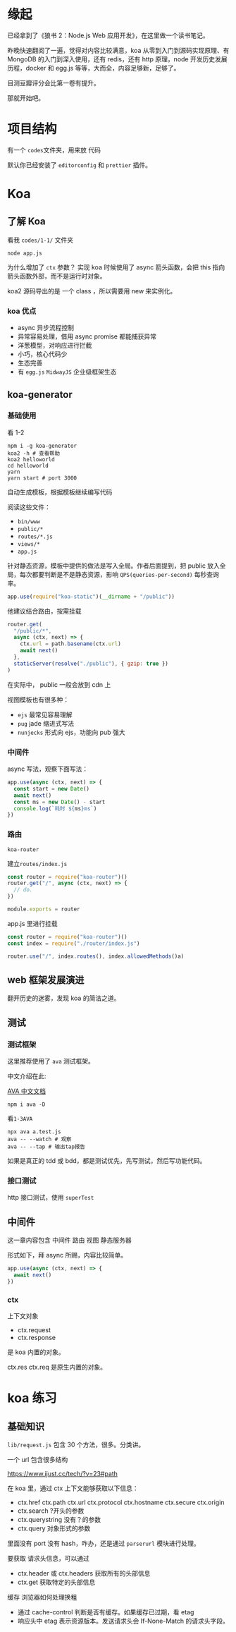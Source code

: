 # 缘起

已经拿到了《狼书 2：Node.js Web 应用开发》，在这里做一个读书笔记。

昨晚快速翻阅了一遍，觉得对内容比较满意，koa 从零到入门到源码实现原理、有 MongoDB 的入门到深入使用，还有 redis，还有 http 原理，node 开发历史发展历程，docker 和 egg.js 等等，大而全，内容足够新，足够了。

目测豆瓣评分会比第一卷有提升。

那就开始吧。

# 项目结构

有一个 `codes`文件夹，用来放 代码

默认你已经安装了 `editorconfig` 和 `prettier` 插件。

# Koa

## 了解 Koa

看我 `codes/1-1/` 文件夹

```shell
node app.js
```

为什么增加了 `ctx` 参数？
实现 koa 时候使用了 async 箭头函数，会把 this 指向箭头函数外部，而不是运行时对象。

koa2 源码导出的是 一个 class ，所以需要用 new 来实例化。

### koa 优点

- async 异步流程控制
- 异常容易处理，借用 async promise 都能捕获异常
- 洋葱模型，对响应进行拦截
- 小巧，核心代码少
- 生态完善
- 有 `egg.js` `MidwayJS` 企业级框架生态

## koa-generator

### 基础使用

看 1-2

```shell
npm i -g koa-generator
koa2 -h # 查看帮助
koa2 helloworld
cd helloworld
yarn
yarn start # port 3000
```

自动生成模板，根据模板继续编写代码

阅读这些文件：

- `bin/www`
- `public/*`
- `routes/*.js`
- `views/*`
- `app.js`

针对静态资源，模板中提供的做法是写入全局。作者后面提到，把 public 放入全局，每次都要判断是不是静态资源，影响 `QPS(queries-per-second)` 每秒查询率。

```js
app.use(require("koa-static")(__dirname + "/public"))
```

他建议结合路由，按需挂载

```js
router.get(
  "/public/*",
  async (ctx, next) => {
    ctx.url = path.basename(ctx.url)
    await next()
  },
  staticServer(resolve("./public"), { gzip: true })
)
```

在实际中， public 一般会放到 cdn 上

视图模板也有很多种：

- `ejs` 最常见容易理解
- `pug` jade 缩进式写法
- `nunjecks` 形式向 ejs，功能向 pub 强大

### 中间件

async 写法，观察下面写法：

```js
app.use(async (ctx, next) => {
  const start = new Date()
  await next()
  const ms = new Date() - start
  console.log(`耗时 ${ms}ms`)
})
```

### 路由

`koa-router`

建立`routes/index.js`

```js
const router = require("koa-router")()
router.get("/", async (ctx, next) => {
  // do.
})

module.exports = router
```

app.js 里进行挂载

```js
const router = require("koa-router")()
const index = require("./router/index.js")

router.use("/", index.routes(), index.allowedMethods()a)
```

## web 框架发展演进

翻开历史的迷雾，发现 koa 的简洁之道。

## 测试

### 测试框架

这里推荐使用了 `ava` 测试框架。

中文介绍在此:

[AVA 中文文档](https://github.com/avajs/ava-docs/blob/master/zh_CN/readme.md)

```shell
npm i ava -D
```

看`1-3AVA`

```shell
npx ava a.test.js
ava -- --watch # 观察
ava -- --tap # 输出tap报告

```

如果是真正的 tdd 或 bdd，都是测试优先，先写测试，然后写功能代码。

### 接口测试

http 接口测试，使用 `superTest`

## 中间件

这一章内容包含 中间件 路由 视图 静态服务器

形式如下，拜 async 所赐，内容比较简单。

```js
app.use(async (ctx, next) => {
  await next()
})
```

### ctx

上下文对象

- ctx.request
- ctx.response

是 koa 内置的对象。

ctx.res ctx.req 是原生内置的对象。

# koa 练习

## 基础知识

`lib/request.js` 包含 30 个方法，很多。分类讲。

一个 url 包含很多结构

https://www.ijust.cc/tech/?v=23#path

在 koa 里，通过 ctx 上下文能够获取以下信息：

- ctx.href ctx.path ctx.url ctx.protocol ctx.hostname ctx.secure ctx.origin
- ctx.search ?开头的参数
- ctx.querystring 没有？的参数
- ctx.query 对象形式的参数

里面没有 port 没有 hash，咋办，还是通过 `parserurl` 模块进行处理。

要获取 请求头信息，可以通过

- ctx.header 或 ctx.headers 获取所有的头部信息
- ctx.get 获取特定的头部信息

缓存
浏览器如何处理换粗

- 通过 cache-control 判断是否有缓存。如果缓存已过期，看 etag
- 响应头中 etag 表示资源版本。发送请求头会 If-None-Match 的请求头字段。
